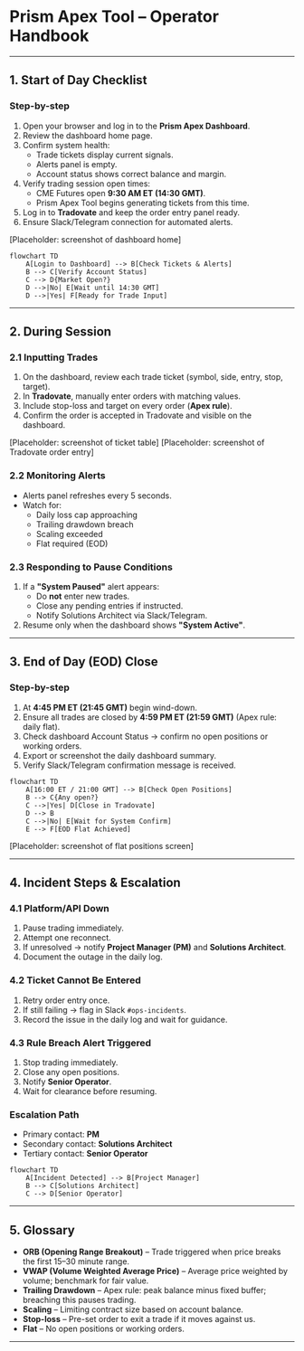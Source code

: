 # Prism Apex Tool – Operator Handbook

---

## 1. Start of Day Checklist
### Step-by-step
1. Open your browser and log in to the **Prism Apex Dashboard**.
2. Review the dashboard home page.
3. Confirm system health:
   - Trade tickets display current signals.
   - Alerts panel is empty.
   - Account status shows correct balance and margin.
4. Verify trading session open times:
   - CME Futures open **9:30 AM ET (14:30 GMT)**.
   - Prism Apex Tool begins generating tickets from this time.
5. Log in to **Tradovate** and keep the order entry panel ready.
6. Ensure Slack/Telegram connection for automated alerts.

[Placeholder: screenshot of dashboard home]

```mermaid
flowchart TD
    A[Login to Dashboard] --> B[Check Tickets & Alerts]
    B --> C[Verify Account Status]
    C --> D{Market Open?}
    D -->|No| E[Wait until 14:30 GMT]
    D -->|Yes| F[Ready for Trade Input]
```

---

## 2. During Session
### 2.1 Inputting Trades
1. On the dashboard, review each trade ticket (symbol, side, entry, stop, target).
2. In **Tradovate**, manually enter orders with matching values.
3. Include stop-loss and target on every order (**Apex rule**).
4. Confirm the order is accepted in Tradovate and visible on the dashboard.

[Placeholder: screenshot of ticket table]
[Placeholder: screenshot of Tradovate order entry]

### 2.2 Monitoring Alerts
- Alerts panel refreshes every 5 seconds.
- Watch for:
  - Daily loss cap approaching
  - Trailing drawdown breach
  - Scaling exceeded
  - Flat required (EOD)

### 2.3 Responding to Pause Conditions
1. If a **"System Paused"** alert appears:
   - Do **not** enter new trades.
   - Close any pending entries if instructed.
   - Notify Solutions Architect via Slack/Telegram.
2. Resume only when the dashboard shows **"System Active"**.

---

## 3. End of Day (EOD) Close
### Step-by-step
1. At **4:45 PM ET (21:45 GMT)** begin wind-down.
2. Ensure all trades are closed by **4:59 PM ET (21:59 GMT)** (Apex rule: daily flat).
3. Check dashboard Account Status → confirm no open positions or working orders.
4. Export or screenshot the daily dashboard summary.
5. Verify Slack/Telegram confirmation message is received.

```mermaid
flowchart TD
    A[16:00 ET / 21:00 GMT] --> B[Check Open Positions]
    B --> C{Any open?}
    C -->|Yes| D[Close in Tradovate]
    D --> B
    C -->|No| E[Wait for System Confirm]
    E --> F[EOD Flat Achieved]
```

[Placeholder: screenshot of flat positions screen]

---

## 4. Incident Steps & Escalation
### 4.1 Platform/API Down
1. Pause trading immediately.
2. Attempt one reconnect.
3. If unresolved → notify **Project Manager (PM)** and **Solutions Architect**.
4. Document the outage in the daily log.

### 4.2 Ticket Cannot Be Entered
1. Retry order entry once.
2. If still failing → flag in Slack `#ops-incidents`.
3. Record the issue in the daily log and wait for guidance.

### 4.3 Rule Breach Alert Triggered
1. Stop trading immediately.
2. Close any open positions.
3. Notify **Senior Operator**.
4. Wait for clearance before resuming.

### Escalation Path
- Primary contact: **PM**
- Secondary contact: **Solutions Architect**
- Tertiary contact: **Senior Operator**

```mermaid
flowchart TD
    A[Incident Detected] --> B[Project Manager]
    B --> C[Solutions Architect]
    C --> D[Senior Operator]
```

---

## 5. Glossary
- **ORB (Opening Range Breakout)** – Trade triggered when price breaks the first 15–30 minute range.
- **VWAP (Volume Weighted Average Price)** – Average price weighted by volume; benchmark for fair value.
- **Trailing Drawdown** – Apex rule: peak balance minus fixed buffer; breaching this pauses trading.
- **Scaling** – Limiting contract size based on account balance.
- **Stop-loss** – Pre-set order to exit a trade if it moves against us.
- **Flat** – No open positions or working orders.

---
